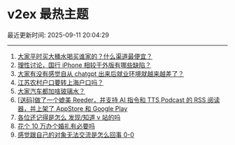 # v2ex 最热主题

最近更新时间: 2025-09-11 20:04:29

--- 
1. [大家平时买大桶水喝买谁家的？什么渠道最便宜？](https://www.v2ex.com/t/1158444) 
2. [理性讨论，国行 iPhone 相较于外版有哪些缺陷？](https://www.v2ex.com/t/1158442) 
3. [大家有没有感觉自从 chatgpt 出来后就业环境就越来越差了？](https://www.v2ex.com/t/1158457) 
4. [江苏农村户口要转上海户口吗？](https://www.v2ex.com/t/1158462) 
5. [大家汽车都加啥玻璃水？](https://www.v2ex.com/t/1158493) 
6. [[送码]做了一个媲美 Reeder，并支持 AI 指令和 TTS,Podcast 的 RSS 阅读器，并上架了 AppStore 和 Google Play](https://www.v2ex.com/t/1158494) 
7. [各位还记得是怎么 发现/知道 v 站的吗](https://www.v2ex.com/t/1158507) 
8. [花个 10 万办个婚礼有必要吗](https://www.v2ex.com/t/1158523) 
9. [感觉跟自己的对象无法交流是怎么回事 0-0](https://www.v2ex.com/t/1158528) 
